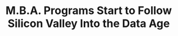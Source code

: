 ---
categories: all_articles articles
provider_display: "www.nytimes.com"
provider_name: "www.nytimes.com"
favicon_url: http://static01.nyt.com/favicon.ico
title: "M.B.A. Programs Start to Follow Silicon Valley Into the Data Age"
published: 2014-12-29
source: http://www.nytimes.com/2014/12/26/business/mba-programs-start-to-follow-silicon-valley-into-the-data-age.html
thumbnail: http://static01.nyt.com/images/2014/12/26/business/MBA/MBA-facebookJumbo.jpg
---